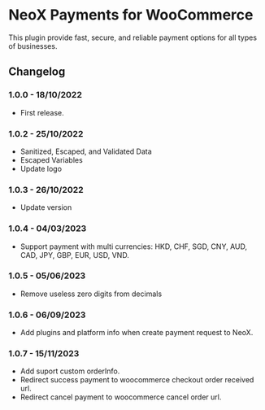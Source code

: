 # NeoX Payments for WooCommerce
This plugin provide fast, secure, and reliable payment options for all types of businesses.

## Changelog

### 1.0.0 - 18/10/2022
* First release.


### 1.0.2 - 25/10/2022
* Sanitized, Escaped, and Validated Data
* Escaped Variables
* Update logo


### 1.0.3 - 26/10/2022
* Update version

### 1.0.4 - 04/03/2023
* Support payment with multi currencies: HKD, CHF, SGD, CNY, AUD, CAD, JPY, GBP, EUR, USD, VND.

### 1.0.5 - 05/06/2023
* Remove useless zero digits from decimals

### 1.0.6 - 06/09/2023
* Add plugins and platform info when create payment request to NeoX.

### 1.0.7 - 15/11/2023
* Add suport custom orderInfo.
* Redirect success payment to woocommerce checkout order received url.
* Redirect cancel payment to woocommerce cancel order url.